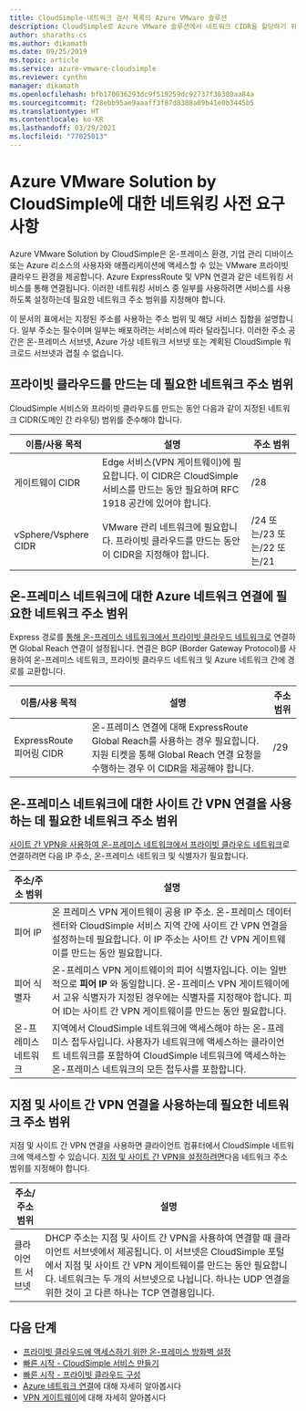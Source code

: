 ```yaml
---
title: CloudSimple-네트워크 검사 목록의 Azure VMware 솔루션
description: CloudSimple로 Azure VMware 솔루션에서 네트워크 CIDR을 할당하기 위한 검사 목록
author: sharaths-cs
ms.author: dikamath
ms.date: 09/25/2019
ms.topic: article
ms.service: azure-vmware-cloudsimple
ms.reviewer: cynthn
manager: dikamath
ms.openlocfilehash: bfb170036293dc9f519259dc92737f30380aa84a
ms.sourcegitcommit: f28ebb95ae9aaaff3f87d8388a09b41e0b3445b5
ms.translationtype: HT
ms.contentlocale: ko-KR
ms.lasthandoff: 03/29/2021
ms.locfileid: "77025013"
---
```

# <a name="networking-prerequisites-for-azure-vmware-solution-by-cloudsimple"></a>Azure VMware Solution by CloudSimple에 대한 네트워킹 사전 요구 사항

Azure VMware Solution by CloudSimple은 온-프레미스 환경, 기업 관리 디바이스 또는 Azure 리소스의 사용자와 애플리케이션에 액세스할 수 있는 VMware 프라이빗 클라우드 환경을 제공합니다. Azure ExpressRoute 및 VPN 연결과 같은 네트워킹 서비스를 통해 연결됩니다. 이러한 네트워킹 서비스 중 일부를 사용하려면 서비스를 사용하도록 설정하는데 필요한 네트워크 주소 범위를 지정해야 합니다. 

이 문서의 표에서는 지정된 주소를 사용하는 주소 범위 및 해당 서비스 집합을 설명합니다. 일부 주소는 필수이며 일부는 배포하려는 서비스에 따라 달라집니다. 이러한 주소 공간은 온-프레미스 서브넷, Azure 가상 네트워크 서브넷 또는 계획된 CloudSimple 워크로드 서브넷과 겹칠 수 없습니다.

## <a name="network-address-ranges-required-for-creating-a-private-cloud"></a>프라이빗 클라우드를 만드는 데 필요한 네트워크 주소 범위

CloudSimple 서비스와 프라이빗 클라우드를 만드는 동안 다음과 같이 지정된 네트워크 CIDR(도메인 간 라우팅) 범위를 준수해야 합니다.

| 이름/사용 목적     | 설명                                                                                                                            | 주소 범위            |
|-------------------|----------------------------------------------------------------------------------------------------------------------------------------|--------------------------|
| 게이트웨이 CIDR      | Edge 서비스(VPN 게이트웨이)에 필요합니다.  이 CIDR은 CloudSimple 서비스를 만드는 동안 필요하며 RFC 1918 공간에 있어야 합니다. | /28                      |
| vSphere/Vsphere CIDR | VMware 관리 네트워크에 필요합니다. 프라이빗 클라우드를 만드는 동안 이 CIDR을 지정해야 합니다.                                    | /24 또는/23 또는/22 또는/21 |

## <a name="network-address-range-required-for-azure-network-connection-to-an-on-premises-network"></a>온-프레미스 네트워크에 대한 Azure 네트워크 연결에 필요한 네트워크 주소 범위

Express 경로를 [통해 온-프레미스 네트워크에서 프라이빗 클라우드 네트워크로](on-premises-connection.md) 연결하면 Global Reach 연결이 설정됩니다.  연결은 BGP (Border Gateway Protocol)를 사용하여 온-프레미스 네트워크, 프라이빗 클라우드 네트워크 및 Azure 네트워크 간에 경로를 교환합니다.

| 이름/사용 목적             | 설명                                                                                                                                                                             | 주소 범위 |
|---------------------------|-----------------------------------------------------------------------------------------------------------------------------------------------------------------------------------------|---------------|
| ExpressRoute 피어링 CIDR | 온-프레미스 연결에 대해 ExpressRoute Global Reach를 사용하는 경우 필요합니다. 지원 티켓을 통해 Global Reach 연결 요청을 수행하는 경우 이 CIDR을 제공해야 합니다. | /29           |

## <a name="network-address-range-required-for-using-a-site-to-site-vpn-connection-to-an-on-premises-network"></a>온-프레미스 네트워크에 대한 사이트 간 VPN 연결을 사용하는 데 필요한 네트워크 주소 범위

[사이트 간 VPN을 사용하여 온-프레미스 네트워크에서 프라이빗 클라우드 네트워크](vpn-gateway.md)로 연결하려면 다음 IP 주소, 온-프레미스 네트워크 및 식별자가 필요합니다. 

| 주소/주소 범위 | 설명                                                                                                                                                                                                                                                           |
|-----------------------|-----------------------------------------------------------------------------------------------------------------------------------------------------------------------------------------------------------------------------------------------------------------------|
| 피어 IP               | 온 프레미스 VPN 게이트웨이 공용 IP 주소. 온-프레미스 데이터 센터와 CloudSimple 서비스 지역 간에 사이트 간 VPN 연결을 설정하는데 필요합니다. 이 IP 주소는 사이트 간 VPN 게이트웨이를 만드는 동안 필요합니다.                                         |
| 피어 식별자       | 온-프레미스 VPN 게이트웨이의 피어 식별자입니다. 이는 일반적으로 **피어 IP** 와 동일합니다.  온-프레미스 VPN 게이트웨이에서 고유 식별자가 지정된 경우에는 식별자를 지정해야 합니다.  피어 ID는 사이트 간 VPN 게이트웨이를 만드는 동안 필요합니다.   |
| 온-프레미스 네트워크   | 지역에서 CloudSimple 네트워크에 액세스해야 하는 온-프레미스 접두사입니다.  사용자가 네트워크에 액세스하는 클라이언트 네트워크를 포함하여 CloudSimple 네트워크에 액세스하는 온-프레미스 네트워크의 모든 접두사를 포함합니다.                                         |

## <a name="network-address-range-required-for-using-point-to-site-vpn-connections"></a>지점 및 사이트 간 VPN 연결을 사용하는데 필요한 네트워크 주소 범위

지점 및 사이트 간 VPN 연결을 사용하면 클라이언트 컴퓨터에서 CloudSimple 네트워크에 액세스할 수 있습니다.  [지점 및 사이트 간 VPN을 설정하려면](vpn-gateway.md)다음 네트워크 주소 범위를 지정해야 합니다.

| 주소/주소 범위 | 설명                                                                                                                                                                                                                                                                                                  |
|-----------------------|--------------------------------------------------------------------------------------------------------------------------------------------------------------------------------------------------------------------------------------------------------------------------------------------------------------|
| 클라이언트 서브넷         | DHCP 주소는 지점 및 사이트 간 VPN을 사용하여 연결할 때 클라이언트 서브넷에서 제공됩니다. 이 서브넷은 CloudSimple 포털에서 지점 및 사이트 간 VPN 게이트웨이를 만드는 동안 필요합니다.  네트워크는 두 개의 서브넷으로 나뉩니다. 하나는 UDP 연결을 위한 것이 고 다른 하나는 TCP 연결용입니다. |

## <a name="next-steps"></a>다음 단계

* [프라이빗 클라우드에 액세스하기 위한 온-프레미스 방화벽 설정](on-premises-firewall-configuration.md)
* [빠른 시작 - CloudSimple 서비스 만들기](quickstart-create-cloudsimple-service.md)
* [빠른 시작 - 프라이빗 클라우드 구성](quickstart-create-private-cloud.md)
* [Azure 네트워크 연결](cloudsimple-azure-network-connection.md)에 대해 자세히 알아봅시다
* [VPN 게이트웨이](cloudsimple-vpn-gateways.md)에 대해 자세히 알아봅시다
